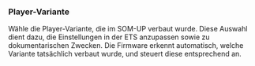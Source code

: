 ### Player-Variante

Wähle die Player-Variante, die im SOM-UP verbaut wurde. Diese Auswahl dient dazu, die Einstellungen in der ETS anzupassen sowie zu dokumentarischen Zwecken. Die Firmware erkennt automatisch, welche Variante tatsächlich verbaut wurde, und steuert diese entsprechend an.